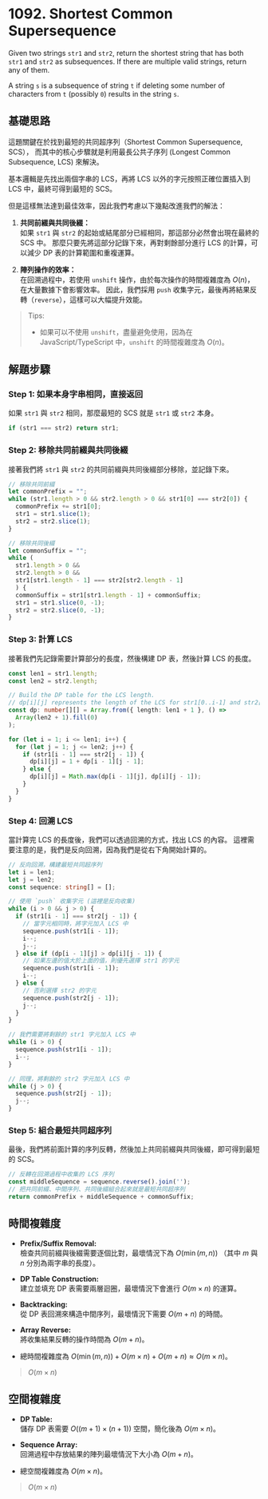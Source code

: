 # 1092. Shortest Common Supersequence

Given two strings `str1` and `str2`, return the shortest string that has both `str1` and `str2` as subsequences. 
If there are multiple valid strings, return any of them.

A string `s` is a subsequence of string `t` if deleting some number of characters from `t` (possibly `0`) results in the string `s`.

## 基礎思路

這題關鍵在於找到最短的共同超序列（Shortest Common Supersequence, SCS）， 
而其中的核心步驟就是利用最長公共子序列 (Longest Common Subsequence, LCS) 來解決。

基本邏輯是先找出兩個字串的 LCS，再將 LCS 以外的字元按照正確位置插入到 LCS 中，最終可得到最短的 SCS。

但是這樣無法達到最佳效率，因此我們考慮以下幾點改進我們的解法：

1. **共同前綴與共同後綴：**  
   如果 `str1` 與 `str2` 的起始或結尾部分已經相同，那這部分必然會出現在最終的 SCS 中。
   那麼只要先將這部分記錄下來，再對剩餘部分進行 LCS 的計算，可以減少 DP 表的計算範圍和重複運算。

2. **陣列操作的效率：**  
   在回溯過程中，若使用 `unshift` 操作，由於每次操作的時間複雜度為 $O(n)$，在大量數據下會影響效率。 
   因此，我們採用 `push` 收集字元，最後再將結果反轉（`reverse`），這樣可以大幅提升效能。

> Tips:
> - 如果可以不使用 `unshift`，盡量避免使用，因為在 JavaScript/TypeScript 中，`unshift` 的時間複雜度為 $O(n)$。

## 解題步驟

### Step 1: 如果本身字串相同，直接返回

如果 `str1` 與 `str2` 相同，那麼最短的 SCS 就是 `str1` 或 `str2` 本身。

```typescript
if (str1 === str2) return str1;
```

### Step 2: 移除共同前綴與共同後綴

接著我們將 `str1` 與 `str2` 的共同前綴與共同後綴部分移除，並記錄下來。

```typescript
// 移除共同前綴
let commonPrefix = "";
while (str1.length > 0 && str2.length > 0 && str1[0] === str2[0]) {
  commonPrefix += str1[0];
  str1 = str1.slice(1);
  str2 = str2.slice(1);
}

// 移除共同後綴
let commonSuffix = "";
while (
  str1.length > 0 &&
  str2.length > 0 &&
  str1[str1.length - 1] === str2[str2.length - 1]
  ) {
  commonSuffix = str1[str1.length - 1] + commonSuffix;
  str1 = str1.slice(0, -1);
  str2 = str2.slice(0, -1);
}
```

### Step 3: 計算 LCS

接著我們先記錄需要計算部分的長度，然後構建 DP 表，然後計算 LCS 的長度。

```typescript
const len1 = str1.length;
const len2 = str2.length;

// Build the DP table for the LCS length.
// dp[i][j] represents the length of the LCS for str1[0..i-1] and str2[0..j-1].
const dp: number[][] = Array.from({ length: len1 + 1 }, () =>
  Array(len2 + 1).fill(0)
);

for (let i = 1; i <= len1; i++) {
  for (let j = 1; j <= len2; j++) {
    if (str1[i - 1] === str2[j - 1]) {
      dp[i][j] = 1 + dp[i - 1][j - 1];
    } else {
      dp[i][j] = Math.max(dp[i - 1][j], dp[i][j - 1]);
    }
  }
}
```

### Step 4: 回溯 LCS

當計算完 LCS 的長度後，我們可以透過回溯的方式，找出 LCS 的內容。
這裡需要注意的是，我們是反向回溯，因為我們是從右下角開始計算的。

```typescript
// 反向回溯，構建最短共同超序列
let i = len1;
let j = len2;
const sequence: string[] = [];

// 使用 `push` 收集字元 (這裡是反向收集)
while (i > 0 && j > 0) {
  if (str1[i - 1] === str2[j - 1]) {
    // 當字元相同時，將字元加入 LCS 中
    sequence.push(str1[i - 1]);
    i--;
    j--;
  } else if (dp[i - 1][j] > dp[i][j - 1]) {
    // 如果左邊的值大於上面的值，則優先選擇 str1 的字元
    sequence.push(str1[i - 1]);
    i--;
  } else {
    // 否則選擇 str2 的字元
    sequence.push(str2[j - 1]);
    j--;
  }
}

// 我們需要將剩餘的 str1 字元加入 LCS 中
while (i > 0) {
  sequence.push(str1[i - 1]);
  i--;
}

// 同理，將剩餘的 str2 字元加入 LCS 中
while (j > 0) {
  sequence.push(str2[j - 1]);
  j--;
}
```

### Step 5: 組合最短共同超序列

最後，我們將前面計算的序列反轉，然後加上共同前綴與共同後綴，即可得到最短的 SCS。

```typescript
// 反轉在回溯過程中收集的 LCS 序列
const middleSequence = sequence.reverse().join('');
// 把共同前綴、中間序列、共同後綴組合起來就是最短共同超序列
return commonPrefix + middleSequence + commonSuffix;
```

## 時間複雜度

- **Prefix/Suffix Removal:**  
  檢查共同前綴與後綴需要逐個比對，最壞情況下為 $O(\min(m, n))$ （其中 $m$ 與 $n$ 分別為兩字串的長度）。

- **DP Table Construction:**  
  建立並填充 DP 表需要兩層迴圈，最壞情況下會進行 $O(m \times n)$ 的運算。

- **Backtracking:**  
  從 DP 表回溯來構造中間序列，最壞情況下需要 $O(m + n)$ 的時間。

- **Array Reverse:**  
  將收集結果反轉的操作時間為 $O(m + n)$。

- 總時間複雜度為 $O(\min(m, n)) + O(m \times n) + O(m+n) \approx O(m \times n)$。

> $O(m \times n)$

## 空間複雜度

- **DP Table:**  
  儲存 DP 表需要 $O((m+1) \times (n+1))$ 空間，簡化後為 $O(m \times n)$。

- **Sequence Array:**  
  回溯過程中存放結果的陣列最壞情況下大小為 $O(m+n)$。

- 總空間複雜度為 $O(m \times n)$。

> $O(m \times n)$
